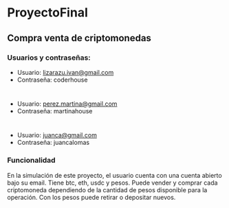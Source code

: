 # ProyectoFinal 
## Compra venta de criptomonedas

### Usuarios y contraseñas:
- Usuario: lizarazu.ivan@gmail.com
- Contraseña: coderhouse
#
- Usuario: perez.martina@gmail.com
- Contraseña: martinahouse
#
- Usuario: juanca@gmail.com
- Contraseña: juancalomas

### Funcionalidad
En la simulación de este proyecto, el usuario cuenta con una cuenta abierto bajo su email. Tiene btc, eth, usdc y pesos. Puede vender y comprar cada criptomoneda dependiendo de la cantidad de pesos disponible para la operación. Con los pesos puede retirar o depositar nuevos.

